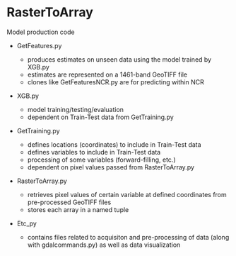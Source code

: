 # RasterToArray
Model production code

* GetFeatures.py
  * produces estimates on unseen data using the model trained by XGB.py
  * estimates are represented on a 1461-band GeoTIFF file
  * clones like GetFeaturesNCR.py are for predicting within NCR

* XGB.py            
  * model training/testing/evaluation
  * dependent on Train-Test data from GetTraining.py
        
* GetTraining.py
  * defines locations (coordinates) to include in Train-Test data
  * defines variables to include in Train-Test data
  * processing of some variables (forward-filling, etc.)
  * dependent on pixel values passed from RasterToArray.py
                
* RasterToArray.py
  * retrieves pixel values of certain variable at defined coordinates from pre-processed GeoTIFF files
  * stores each array in a named tuple 
  
* Etc_py
  * contains files related to acquisiton and pre-processing of data (along with gdalcommands.py) as well as data visualization
